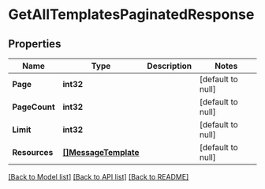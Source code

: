 # GetAllTemplatesPaginatedResponse

## Properties
Name | Type | Description | Notes
------------ | ------------- | ------------- | -------------
**Page** | **int32** |  | [default to null]
**PageCount** | **int32** |  | [default to null]
**Limit** | **int32** |  | [default to null]
**Resources** | [**[]MessageTemplate**](MessageTemplate.md) |  | [default to null]

[[Back to Model list]](../README.md#documentation-for-models) [[Back to API list]](../README.md#documentation-for-api-endpoints) [[Back to README]](../README.md)


